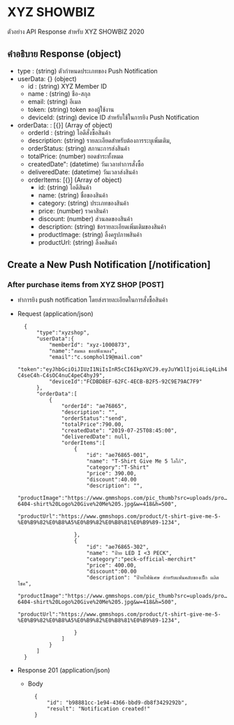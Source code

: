 # XYZ SHOWBIZ
ตัวอย่าง API Response สำหรับ XYZ SHOWBIZ 2020

## คำอธิบาย Response (object)
+ type : (string) ตัวกำหนดประเภทของ Push Notification
+ userData: {} (object)
    + id : (string) XYZ Member ID
    + name : (string) ชือ-สกุล
    + email: (string) อีเมล
    + token: (string) token ของผู้ใช้งาน
    + deviceId: (string) device ID สำหรับใช้ในการยิง Push Notification
+ orderData: : [{}]  (Array of object)
    + orderId : (string) ไอดีสั่งซื้อสินค้า
    + description: (string) รายละเอียดสำหรับต้องการระบุเพิ่มเติม,
    + orderStatus: (string) สภานะการส่งสินค้า
    + totalPrice: (number) ยอดชำระทั้งหมด
    + createdDate": (datetime) วันเวลาทำการสั่งซื้อ
    + deliveredDate: (datetime) วันเวลาส่งสินค้า
    + orderItems: [{}]  (Array of object)
        - id: (string) ไอดีสินค้า
        - name: (string) ชื่อของสินค้า
        - category: (string) ประเภทของสินค้า
        - price: (number) ราคาสินค้า
        - discount: (number) ส่วนลดของสินค้า
        - description: (string) ข้อรายละเอียดเพิ่มเติมของสินค้า    
        - productImage: (string) ลิ้งครูปภาพสินค้า    
        - productUrl: (string) ลิ้งคสินค้า                         
  

        
## Create a New Push Notification [/notification]

### After purchase items from XYZ SHOP  [POST]
* ทำการยิง push notification โดยส่งรายละเอียดในการสั่งซื้อสินค้า

+ Request (application/json)

        {
            "type":"xyzshop",
            "userData":{
                "memberId": "xyz-1000873",
                "name":"สมพล ชอบฟังเพลง",
                "email":"c.somphol19@mail.com"
                "token":"eyJhbGciOiJIUzI1NiIsInR5cCI6IkpXVCJ9.eyJuYW1lIjoi4Liq4Lih4Lie4LilIOC4iuC4reC4muC4n-C4seC4h-C4sOC4nuC4peC4hyJ9",
                "deviceId":"FCDBD8EF-62FC-4ECB-B2F5-92C9E79AC7F9"
            },
            "orderData":[
                {
                    "orderId": "ae76865",
                    "description": "",
                    "orderStatus":"send",
                    "totalPrice":790.00,
                    "createdDate": "2019-07-25T08:45:00",
                    "deliveredDate": null,
                    "orderItems":[
                        {
                            "id": "ae76865-001",
                            "name": "T-Shirt Give Me 5 โลโก้",
                            "category":"T-Shirt"
                            "price": 390.00,
                            "discount":40.00
                            "description": "",
                            "productImage":"https://www.gmmshops.com/pic_thumb?src=uploads/pro…6404-shirt%20Logo%20Give%20Me%205.jpg&w=418&h=500",
                            "productUrl":"https://www.gmmshops.com/product/t-shirt-give-me-5-%E0%B9%82%E0%B8%A5%E0%B9%82%E0%B8%81%E0%B9%89-1234",
                            
                        },
                        {
                            "id": "ae76865-302",
                            "name": "ป้าย LED I <3 PECK",
                            "category":"peck-official-merchirt"
                            "price": 400.00,
                            "discount":00.00
                            "description": "ป้ายไฟพิเศษ สำหรับแฟนคลับของเป็ก ผลิตโชค",
                            "productImage":"https://www.gmmshops.com/pic_thumb?src=uploads/pro…6404-shirt%20Logo%20Give%20Me%205.jpg&w=418&h=500",
                            "productUrl":"https://www.gmmshops.com/product/t-shirt-give-me-5-%E0%B9%82%E0%B8%A5%E0%B9%82%E0%B8%81%E0%B9%89-1234",
                            
                        }
                    ]
                }
            ]
        }
        
+ Response 201 (application/json)

    + Body

            {
                "id": "b98881cc-1e94-4366-bbd9-db8f3429292b",
                "result": "Notification created!"
            }





            
